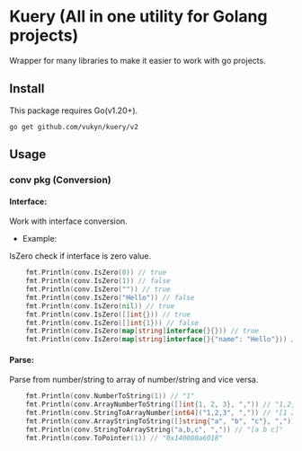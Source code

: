# Kuery (All in one utility for Golang projects)

Wrapper for many libraries to make it easier to work with go projects.

## Install

This package requires Go(v1.20+).

```shell
go get github.com/vukyn/kuery/v2
```

## Usage

### conv pkg (Conversion)

#### Interface:

Work with interface conversion.

-   Example:

IsZero check if interface is zero value.

```go
    fmt.Println(conv.IsZero(0)) // true
    fmt.Println(conv.IsZero(1)) // false
    fmt.Println(conv.IsZero("")) // true
    fmt.Println(conv.IsZero("Hello")) // false
    fmt.Println(conv.IsZero(nil)) // true
    fmt.Println(conv.IsZero([]int{})) // true
    fmt.Println(conv.IsZero([]int{1})) // false
    fmt.Println(conv.IsZero(map[string]interface{}{})) // true
    fmt.Println(conv.IsZero(map[string]interface{}{"name": "Hello"})) // false
```

#### Parse:

Parse from number/string to array of number/string and vice versa.

```go
    fmt.Println(conv.NumberToString(1)) // "1"
    fmt.Println(conv.ArrayNumberToString([]int{1, 2, 3}, ",")) // "1,2,3"
    fmt.Println(conv.StringToArrayNumber[int64]("1,2,3", ",")) // "[1 2 3]"
    fmt.Println(conv.ArrayStringToString([]string{"a", "b", "c"}, ",")) // "a,b,c"
    fmt.Println(conv.StringToArrayString("a,b,c", ",")) // "[a b c]"
    fmt.Println(conv.ToPointer(1)) // "0x140000a6018"
```
